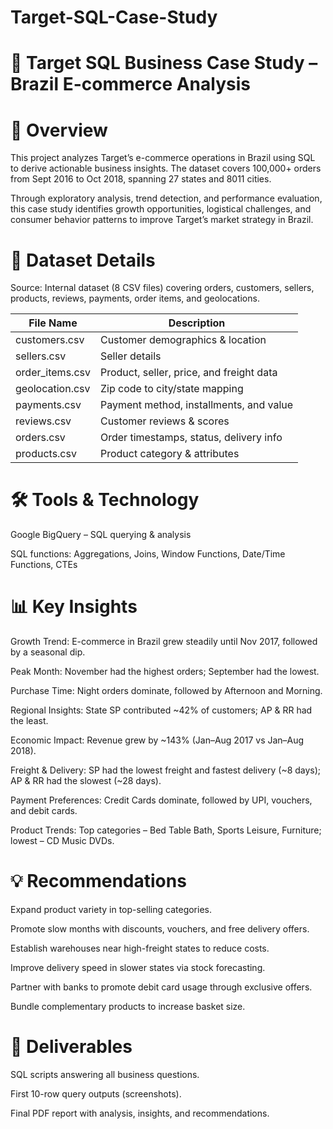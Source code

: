 # Target-SQL-Case-Study
# 🎯 Target SQL Business Case Study – Brazil E-commerce Analysis
# 📌 Overview
This project analyzes Target’s e-commerce operations in Brazil using SQL to derive actionable business insights. The dataset covers 100,000+ orders from Sept 2016 to Oct 2018, spanning 27 states and 8011 cities.

Through exploratory analysis, trend detection, and performance evaluation, this case study identifies growth opportunities, logistical challenges, and consumer behavior patterns to improve Target’s market strategy in Brazil.

# 📂 Dataset Details
Source: Internal dataset (8 CSV files) covering orders, customers, sellers, products, reviews, payments, order items, and geolocations.

| File Name        | Description                              |
| ---------------- | ---------------------------------------- |
| customers.csv    | Customer demographics & location         |
| sellers.csv      | Seller details                           |
| order\_items.csv | Product, seller, price, and freight data |
| geolocation.csv  | Zip code to city/state mapping           |
| payments.csv     | Payment method, installments, and value  |
| reviews.csv      | Customer reviews & scores                |
| orders.csv       | Order timestamps, status, delivery info  |
| products.csv     | Product category & attributes            |



# 🛠 Tools & Technology
Google BigQuery – SQL querying & analysis

SQL functions: Aggregations, Joins, Window Functions, Date/Time Functions, CTEs

# 📊 Key Insights
Growth Trend: E-commerce in Brazil grew steadily until Nov 2017, followed by a seasonal dip.

Peak Month: November had the highest orders; September had the lowest.

Purchase Time: Night orders dominate, followed by Afternoon and Morning.

Regional Insights: State SP contributed ~42% of customers; AP & RR had the least.

Economic Impact: Revenue grew by ~143% (Jan–Aug 2017 vs Jan–Aug 2018).

Freight & Delivery: SP had the lowest freight and fastest delivery (~8 days); AP & RR had the slowest (~28 days).

Payment Preferences: Credit Cards dominate, followed by UPI, vouchers, and debit cards.

Product Trends: Top categories – Bed Table Bath, Sports Leisure, Furniture; lowest – CD Music DVDs.



# 💡 Recommendations
Expand product variety in top-selling categories.

Promote slow months with discounts, vouchers, and free delivery offers.

Establish warehouses near high-freight states to reduce costs.

Improve delivery speed in slower states via stock forecasting.

Partner with banks to promote debit card usage through exclusive offers.

Bundle complementary products to increase basket size.

# 📑 Deliverables
SQL scripts answering all business questions.

First 10-row query outputs (screenshots).

Final PDF report with analysis, insights, and recommendations.
